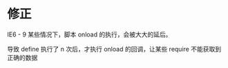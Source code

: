# 修正

IE6 - 9 某些情况下，脚本 onload 的执行，会被大大的延后。

导致 define 执行了 n 次后，才执行 onload 的回调，让某些 require 不能获取到正确的数据
